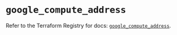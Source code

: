 # `google_compute_address`

Refer to the Terraform Registry for docs: [`google_compute_address`](https://registry.terraform.io/providers/hashicorp/google-beta/5.17.0/docs/resources/google_compute_address).
